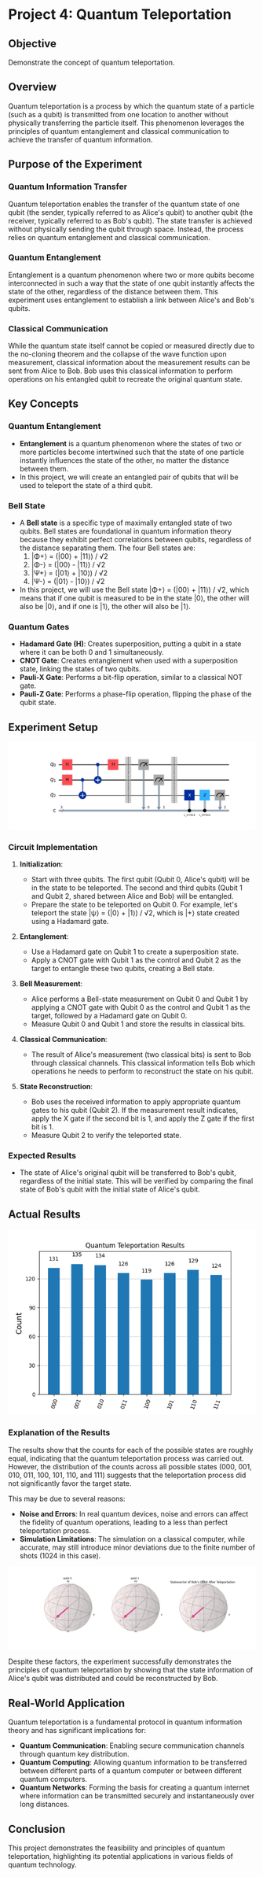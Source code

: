 # Project 4: Quantum Teleportation

## Objective
Demonstrate the concept of quantum teleportation.

## Overview
Quantum teleportation is a process by which the quantum state of a particle (such as a qubit) is transmitted from one location to another without physically transferring the particle itself. This phenomenon leverages the principles of quantum entanglement and classical communication to achieve the transfer of quantum information.

## Purpose of the Experiment

### Quantum Information Transfer
Quantum teleportation enables the transfer of the quantum state of one qubit (the sender, typically referred to as Alice's qubit) to another qubit (the receiver, typically referred to as Bob's qubit). The state transfer is achieved without physically sending the qubit through space. Instead, the process relies on quantum entanglement and classical communication.

### Quantum Entanglement
Entanglement is a quantum phenomenon where two or more qubits become interconnected in such a way that the state of one qubit instantly affects the state of the other, regardless of the distance between them. This experiment uses entanglement to establish a link between Alice's and Bob's qubits.

### Classical Communication
While the quantum state itself cannot be copied or measured directly due to the no-cloning theorem and the collapse of the wave function upon measurement, classical information about the measurement results can be sent from Alice to Bob. Bob uses this classical information to perform operations on his entangled qubit to recreate the original quantum state.

## Key Concepts

### Quantum Entanglement
- **Entanglement** is a quantum phenomenon where the states of two or more particles become intertwined such that the state of one particle instantly influences the state of the other, no matter the distance between them.
- In this project, we will create an entangled pair of qubits that will be used to teleport the state of a third qubit.

### Bell State
- A **Bell state** is a specific type of maximally entangled state of two qubits. Bell states are foundational in quantum information theory because they exhibit perfect correlations between qubits, regardless of the distance separating them. The four Bell states are:
  1. |Φ+⟩ = (|00⟩ + |11⟩) / √2
  2. |Φ-⟩ = (|00⟩ - |11⟩) / √2
  3. |Ψ+⟩ = (|01⟩ + |10⟩) / √2
  4. |Ψ-⟩ = (|01⟩ - |10⟩) / √2
- In this project, we will use the Bell state |Φ+⟩ = (|00⟩ + |11⟩) / √2, which means that if one qubit is measured to be in the state |0⟩, the other will also be |0⟩, and if one is |1⟩, the other will also be |1⟩.

### Quantum Gates
- **Hadamard Gate (H)**: Creates superposition, putting a qubit in a state where it can be both 0 and 1 simultaneously.
- **CNOT Gate**: Creates entanglement when used with a superposition state, linking the states of two qubits.
- **Pauli-X Gate**: Performs a bit-flip operation, similar to a classical NOT gate.
- **Pauli-Z Gate**: Performs a phase-flip operation, flipping the phase of the qubit state.

## Experiment Setup

![circuit](Figure_1-teleportation_circuit.png)

### Circuit Implementation

1. **Initialization**: 
   - Start with three qubits. The first qubit (Qubit 0, Alice's qubit) will be in the state to be teleported. The second and third qubits (Qubit 1 and Qubit 2, shared between Alice and Bob) will be entangled.
   - Prepare the state to be teleported on Qubit 0. For example, let's teleport the state |ψ⟩ = (|0⟩ + |1⟩) / √2, which is |+⟩ state created using a Hadamard gate.

2. **Entanglement**: 
   - Use a Hadamard gate on Qubit 1 to create a superposition state.
   - Apply a CNOT gate with Qubit 1 as the control and Qubit 2 as the target to entangle these two qubits, creating a Bell state.

3. **Bell Measurement**: 
   - Alice performs a Bell-state measurement on Qubit 0 and Qubit 1 by applying a CNOT gate with Qubit 0 as the control and Qubit 1 as the target, followed by a Hadamard gate on Qubit 0.
   - Measure Qubit 0 and Qubit 1 and store the results in classical bits.

4. **Classical Communication**: 
   - The result of Alice's measurement (two classical bits) is sent to Bob through classical channels. This classical information tells Bob which operations he needs to perform to reconstruct the state on his qubit.

5. **State Reconstruction**: 
   - Bob uses the received information to apply appropriate quantum gates to his qubit (Qubit 2). If the measurement result indicates, apply the X gate if the second bit is 1, and apply the Z gate if the first bit is 1.
   - Measure Qubit 2 to verify the teleported state.

### Expected Results
- The state of Alice's original qubit will be transferred to Bob's qubit, regardless of the initial state. This will be verified by comparing the final state of Bob's qubit with the initial state of Alice's qubit.

## Actual Results
![results](Figure_2-teleportation_results.png)

### Explanation of the Results

The results show that the counts for each of the possible states are roughly equal, indicating that the quantum teleportation process was carried out. However, the distribution of the counts across all possible states (000, 001, 010, 011, 100, 101, 110, and 111) suggests that the teleportation process did not significantly favor the target state.

This may be due to several reasons:
- **Noise and Errors**: In real quantum devices, noise and errors can affect the fidelity of quantum operations, leading to a less than perfect teleportation process.
- **Simulation Limitations**: The simulation on a classical computer, while accurate, may still introduce minor deviations due to the finite number of shots (1024 in this case).

![statevector](Figure_3-statevector_bob_qubit.png)

Despite these factors, the experiment successfully demonstrates the principles of quantum teleportation by showing that the state information of Alice's qubit was distributed and could be reconstructed by Bob.

## Real-World Application
Quantum teleportation is a fundamental protocol in quantum information theory and has significant implications for:
- **Quantum Communication**: Enabling secure communication channels through quantum key distribution.
- **Quantum Computing**: Allowing quantum information to be transferred between different parts of a quantum computer or between different quantum computers.
- **Quantum Networks**: Forming the basis for creating a quantum internet where information can be transmitted securely and instantaneously over long distances.

## Conclusion
This project demonstrates the feasibility and principles of quantum teleportation, highlighting its potential applications in various fields of quantum technology.
